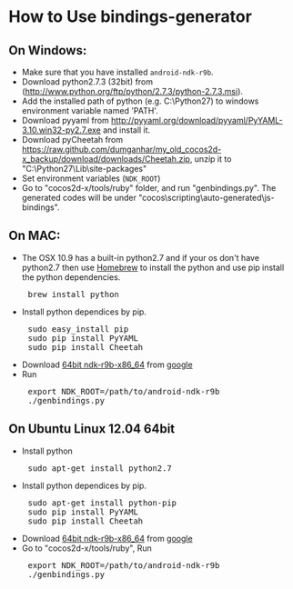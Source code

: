 How to Use bindings-generator
==================

On Windows:
------------

* Make sure that you have installed `android-ndk-r9b`.
* Download python2.7.3 (32bit) from (http://www.python.org/ftp/python/2.7.3/python-2.7.3.msi).
* Add the installed path of python (e.g. C:\Python27) to windows environment variable named 'PATH'.
* Download pyyaml from http://pyyaml.org/download/pyyaml/PyYAML-3.10.win32-py2.7.exe and install it.
* Download pyCheetah from https://raw.github.com/dumganhar/my_old_cocos2d-x_backup/download/downloads/Cheetah.zip, unzip it to "C:\Python27\Lib\site-packages"
* Set environment variables (`NDK_ROOT`)
* Go to "cocos2d-x/tools/ruby" folder, and run "genbindings.py". The generated codes will be under "cocos\scripting\auto-generated\js-bindings".


On MAC:
----------

* The OSX 10.9 has a built-in python2.7 and if your os don't have python2.7 then use [Homebrew](http://brew.sh/) to install the python and use pip install the python dependencies.
<pre>
	brew install python
</pre>

* Install python dependices by pip.
<pre>
    sudo easy_install pip
    sudo pip install PyYAML
	sudo pip install Cheetah
</pre>
    
* Download [64bit ndk-r9b-x86_64](http://dl.google.com/android/ndk/android-ndk-r9b-darwin-x86_64.tar.bz2) from [google](http://developer.android.com/tools/sdk/ndk/index.html)
* Run
<pre>
	export NDK_ROOT=/path/to/android-ndk-r9b
    ./genbindings.py
</pre>


On Ubuntu Linux 12.04 64bit
------------

* Install python
<pre>
	sudo apt-get install python2.7
</pre>
* Install python dependices by pip.
<pre>
	sudo apt-get install python-pip
	sudo pip install PyYAML
	sudo pip install Cheetah
</pre>
* Download [64bit ndk-r9b-x86_64]( https://dl.google.com/android/ndk/android-ndk-r9b-linux-x86_64.tar.bz2) from [google](http://developer.android.com/tools/sdk/ndk/index.html)
* Go to "cocos2d-x/tools/ruby", Run
<pre>
	export NDK_ROOT=/path/to/android-ndk-r9b
    ./genbindings.py
</pre>
